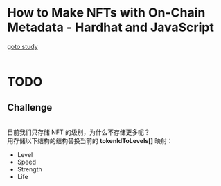 # How to Make NFTs with On-Chain Metadata - Hardhat and JavaScript

[goto study](https://docs.alchemy.com/docs/how-to-make-nfts-with-on-chain-metadata-hardhat-and-javascript)  
<br/>
# TODO
## Challenge
<br/>
目前我们只存储 NFT 的级别，为什么不存储更多呢？
<br/>
用存储以下结构的结构替换当前的 <strong>tokenIdToLevels[]</strong> 映射： 

- Level
- Speed
- Strength
- Life